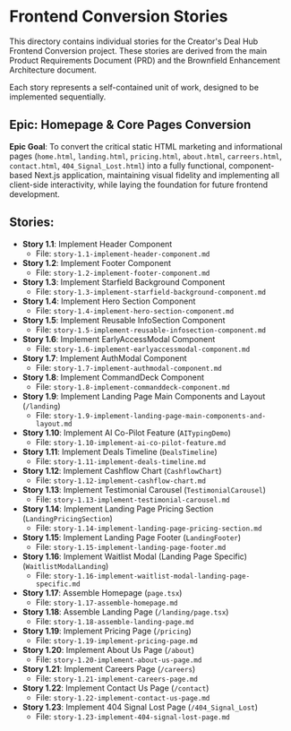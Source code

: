 # Frontend Conversion Stories

This directory contains individual stories for the Creator's Deal Hub Frontend Conversion project. These stories are derived from the main Product Requirements Document (PRD) and the Brownfield Enhancement Architecture document.

Each story represents a self-contained unit of work, designed to be implemented sequentially.

## Epic: Homepage & Core Pages Conversion

**Epic Goal**: To convert the critical static HTML marketing and informational pages (`home.html`, `landing.html`, `pricing.html`, `about.html`, `carreers.html`, `contact.html`, `404_Signal_Lost.html`) into a fully functional, component-based Next.js application, maintaining visual fidelity and implementing all client-side interactivity, while laying the foundation for future frontend development.

## Stories:

*   **Story 1.1**: Implement Header Component
    *   File: `story-1.1-implement-header-component.md`
*   **Story 1.2**: Implement Footer Component
    *   File: `story-1.2-implement-footer-component.md`
*   **Story 1.3**: Implement Starfield Background Component
    *   File: `story-1.3-implement-starfield-background-component.md`
*   **Story 1.4**: Implement Hero Section Component
    *   File: `story-1.4-implement-hero-section-component.md`
*   **Story 1.5**: Implement Reusable InfoSection Component
    *   File: `story-1.5-implement-reusable-infosection-component.md`
*   **Story 1.6**: Implement EarlyAccessModal Component
    *   File: `story-1.6-implement-earlyaccessmodal-component.md`
*   **Story 1.7**: Implement AuthModal Component
    *   File: `story-1.7-implement-authmodal-component.md`
*   **Story 1.8**: Implement CommandDeck Component
    *   File: `story-1.8-implement-commanddeck-component.md`
*   **Story 1.9**: Implement Landing Page Main Components and Layout (`/landing`)
    *   File: `story-1.9-implement-landing-page-main-components-and-layout.md`
*   **Story 1.10**: Implement AI Co-Pilot Feature (`AITypingDemo`)
    *   File: `story-1.10-implement-ai-co-pilot-feature.md`
*   **Story 1.11**: Implement Deals Timeline (`DealsTimeline`)
    *   File: `story-1.11-implement-deals-timeline.md`
*   **Story 1.12**: Implement Cashflow Chart (`CashflowChart`)
    *   File: `story-1.12-implement-cashflow-chart.md`
*   **Story 1.13**: Implement Testimonial Carousel (`TestimonialCarousel`)
    *   File: `story-1.13-implement-testimonial-carousel.md`
*   **Story 1.14**: Implement Landing Page Pricing Section (`LandingPricingSection`)
    *   File: `story-1.14-implement-landing-page-pricing-section.md`
*   **Story 1.15**: Implement Landing Page Footer (`LandingFooter`)
    *   File: `story-1.15-implement-landing-page-footer.md`
*   **Story 1.16**: Implement Waitlist Modal (Landing Page Specific) (`WaitlistModalLanding`)
    *   File: `story-1.16-implement-waitlist-modal-landing-page-specific.md`
*   **Story 1.17**: Assemble Homepage (`page.tsx`)
    *   File: `story-1.17-assemble-homepage.md`
*   **Story 1.18**: Assemble Landing Page (`/landing/page.tsx`)
    *   File: `story-1.18-assemble-landing-page.md`
*   **Story 1.19**: Implement Pricing Page (`/pricing`)
    *   File: `story-1.19-implement-pricing-page.md`
*   **Story 1.20**: Implement About Us Page (`/about`)
    *   File: `story-1.20-implement-about-us-page.md`
*   **Story 1.21**: Implement Careers Page (`/careers`)
    *   File: `story-1.21-implement-careers-page.md`
*   **Story 1.22**: Implement Contact Us Page (`/contact`)
    *   File: `story-1.22-implement-contact-us-page.md`
*   **Story 1.23**: Implement 404 Signal Lost Page (`/404_Signal_Lost`)
    *   File: `story-1.23-implement-404-signal-lost-page.md`
